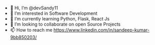 - 👋 Hi, I’m @devSandy11
- 👀 I’m interested in Software Development
- 🌱 I’m currently learning Python, Flask, React Js
- 💞️ I’m looking to collaborate on open Source Projects
- 📫 How to reach me https://www.linkedin.com/in/sandeep-kumar-9bb850203/

<!---
devSandy11/devSandy11 is a ✨ special ✨ repository because its `README.md` (this file) appears on your GitHub profile.
You can click the Preview link to take a look at your changes.
--->

